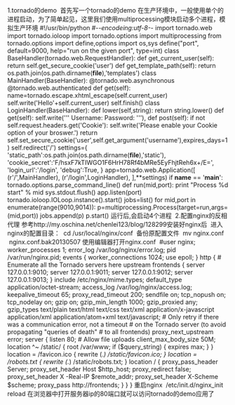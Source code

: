 1.tornado的demo  首先写一个tornado的demo
在生产环境中，一般使用单个的进程启动，为了简单起见，这里我们使用multiprocessing模块启动多个进程，模拟生产环境
#!/usr/bin/python #-*-encodeing:utf-8-*- import tornado.web import
tornado.ioloop import tornado.options import multiprocessing from
tornado.options import define,options import os,sys define("port",
default=9000, help="run on the given port", type=int) class
BaseHandler(tornado.web.RequestHandler): def get_current_user(self): return
self.get_secure_cookie('user') def get_template_path(self): return
os.path.join(os.path.dirname(__file__),'templates') class
MainHandler(BaseHandler): @tornado.web.asynchronous @tornado.web.authenticated
def get(self): name=tornado.escape.xhtml_escape(self.current_user)
self.write('Hello'+self.current_user) self.finish() class
LoginHandler(BaseHandler): def lower(self,string): return string.lower() def
get(self): self.write('''  Username: Password: '''), def post(self): if not
self.request.headers.get('Cookie'): self.write('Please enable your Cookie
option of your broswer.') return
self.set_secure_cookie('user',self.get_argument('username'),expires_days=1)
self.redirect('/') settings={
'static_path':os.path.join(os.path.dirname(__file__),'static'),
'cookie_secret':'F/hsxF7kTIWGO1F6HrH78Rf4bMRe5EyFhjtReh6x+/E=',
'login_url':'/login', 'debug':True, } app=tornado.web.Application([
(r'/',MainHandler), (r'/login',LoginHandler), ],**settings) if __name__ ==
'__main__': tornado.options.parse_command_line() def run(mid,port): print
"Process %d start" % mid sys.stdout.flush() app.listen(port)
tornado.ioloop.IOLoop.instance().start() jobs=list() for mid,port in
enumerate(range(9010,9014)):
p=multiprocessing.Process(target=run,args=(mid,port)) jobs.append(p) p.start()
运行后,会启动4个进程  2.配置nginx的反相代理
参考http://my.oschina.net/chenlei123/blog/128299安装好nginx后  进入nginx的配置目录：  cd
/usr/local/nginx/conf  备份原配置文件  mv nginx.conf  nginx.conf.bak20130507
使用编辑器打开nginx.conf  #user nginx; worker_processes 1; error_log
/var/log/nginx/error.log; pid /var/run/nginx.pid; events { worker_connections
1024; use epoll; } http { # Enumerate all the Tornado servers here upstream
frontends { server 127.0.0.1:9010; server 127.0.0.1:9011; server
127.0.0.1:9012; server 127.0.0.1:9013; } include /etc/nginx/mime.types;
default_type application/octet-stream; access_log /var/log/nginx/access.log;
keepalive_timeout 65; proxy_read_timeout 200; sendfile on; tcp_nopush on;
tcp_nodelay on; gzip on; gzip_min_length 1000; gzip_proxied any; gzip_types
text/plain text/html text/css text/xml application/x-javascript
application/xml application/atom+xml text/javascript; # Only retry if there
was a communication error, not a timeout # on the Tornado server (to avoid
propagating "queries of death" # to all frontends) proxy_next_upstream error;
server { listen 80; # Allow file uploads client_max_body_size 50M; location ^~
/static/ { root /var/www; if ($query_string) { expires max; } } location =
/favicon.ico { rewrite (.*) /static/favicon.ico; } location = /robots.txt {
rewrite (.*) /static/robots.txt; } location / { proxy_pass_header Server;
proxy_set_header Host $http_host; proxy_redirect false; proxy_set_header X
-Real-IP $remote_addr; proxy_set_header X-Scheme $scheme; proxy_pass
http://frontends; } } } 重启nginx  /etc/init.d/nginx_init reload
在浏览器中打开服务器ip的80端口就可以访问tornado的demo应用了

